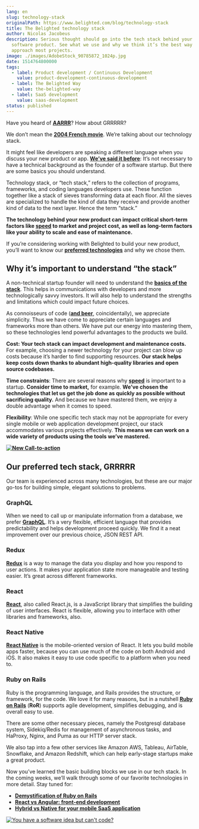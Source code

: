 ```yaml
---
lang: en
slug: technology-stack
originalPath: https://www.belighted.com/blog/technology-stack
title: The Belighted technology stack
author: Nicolas Jacobeus
description: Serious thought should go into the tech stack behind your new
  software product. See what we use and why we think it’s the best way to
  approach most projects.
image: ./images/AdobeStock_90785872_1024p.jpg
date: 1514764800000
tags:
  - label: Product development / Continuous Development
    value: product-development-continuous-development
  - label: The Belighted Way
    value: the-belighted-way
  - label: SaaS development
    value: saas-development
status: published
---
```

Have you heard of **[AARRR](https://www.pierrelechelle.com/aarrr-pirate-metrics)**? How about GRRRRR?

We don’t mean the **[2004 French movie](https://en.wikipedia.org/wiki/RRRrrrr!!!)**. We’re talking about our technology stack.

It might feel like developers are speaking a different language when you discuss your new product or app. **[We’ve said it before](https://www.belighted.com/blog/non-technical-startup-founders)**: It’s not necessary to have a technical background as the founder of a software startup. But there are some basics you should understand.

Technology stack, or “tech stack,” refers to the collection of programs, frameworks, and coding languages developers use. These function together like a stack of sieves transforming data at each floor. All the sieves are specialized to handle the kind of data they receive and provide another kind of data to the next layer. Hence the term “stack.”

**The technology behind your new product can impact critical short-term factors like [speed](https://www.belighted.com/blog/successful-startups-speed) to market and project cost, as well as long-term factors like your ability to scale and ease of maintenance.**

If you’re considering working with Belighted to build your new product, you’ll want to know our **[preferred technologies](https://www.belighted.com/technologies)** and why we chose them.

Why it’s important to understand “the stack”
--------------------------------------------

A non-technical startup founder will need to understand the **[basics of the stack](https://wtfismyengineertalkingabout.com/2017/03/11/wtf-is-a-tech-stack/)**. This helps in communications with developers and more technologically savvy investors. It will also help to understand the strengths and limitations which could impact future choices.

As connoisseurs of code (**[and beer](https://www.belighted.com/about)**, coincidentally), we appreciate simplicity. Thus we have come to appreciate certain languages and frameworks more than others. We have put our energy into mastering them, so these technologies lend powerful advantages to the products we build.

**Cost: Your tech stack can impact development and maintenance costs.** For example, choosing a newer technology for your project can blow up costs because it’s harder to find supporting resources. **Our stack helps keep costs down thanks to abundant high-quality libraries and open source codebases.**

**Time constraints**: There are several reasons why **[speed](https://www.belighted.com/blog/successful-startups-speed)** is important to a startup. **Consider time to market,** for example. **We’ve chosen the technologies that let us get the job done as quickly as possible without sacrificing quality.** And because we have mastered them, we enjoy a double advantage when it comes to speed.

**Flexibility**: While one specific tech stack may not be appropriate for every single mobile or web application development project, our stack accommodates various projects effectively. **This means we can work on a wide variety of products using the tools we’ve mastered.**

**[![New Call-to-action](https://no-cache.hubspot.com/cta/default/1684659/fb3606cc-cc1b-47d0-ae85-2c9f69837fe2.png)](https://cta-redirect.hubspot.com/cta/redirect/1684659/fb3606cc-cc1b-47d0-ae85-2c9f69837fe2)**

Our preferred tech stack, GRRRRR
--------------------------------

Our team is experienced across many technologies, but these are our major go-tos for building simple, elegant solutions to problems.

### GraphQL

When we need to call up or manipulate information from a database, we prefer **[GraphQL](https://graphql.org/)**. It’s a very flexible, efficient language that provides predictability and helps development proceed quickly. We find it a neat improvement over our previous choice, JSON REST API.

### Redux

**[Redux](https://redux.js.org/)** is a way to manage the data you display and how you respond to user actions. It makes your application state more manageable and testing easier. It’s great across different frameworks.

### React

**[React](https://reactjs.org/)**, also called React.js, is a JavaScript library that simplifies the building of user interfaces. React is flexible, allowing you to interface with other libraries and frameworks, also.

### React Native

**[React Native](https://facebook.github.io/react-native/)** is the mobile-oriented version of React. It lets you build mobile apps faster, because you can use much of the code on both Android and iOS. It also makes it easy to use code specific to a platform when you need to.

### Ruby on Rails

Ruby is the programming language, and Rails provides the structure, or framework, for the code. We love it for many reasons, but in a nutshell **[Ruby on Rails](https://rubyonrails.org/)** (**RoR**) supports agile development, simplifies debugging, and is overall easy to use.

There are some other necessary pieces, namely the Postgresql database system, Sidekiq/Redis for management of asynchronous tasks, and HaProxy, Nginx, and Puma as our HTTP server stack.

We also tap into a few other services like Amazon AWS, Tableau, AirTable, Snowflake, and Amazon Redshift, which can help early-stage startups make a great product.

Now you’ve learned the basic building blocks we use in our tech stack. In the coming weeks, we’ll walk through some of our favorite technologies in more detail. Stay tuned for:

*   **[Demystification of Ruby on Rails](/blog/ruby-on-rails-demystified)**
*   **[React vs Angular: front-end development](/blog/front-end-react-angular)**
*   **[Hybrid vs Native for your mobile SaaS application](/blog/mobile-saas-native-hybrid)**

[![You have a software idea but can't code?](https://no-cache.hubspot.com/cta/default/1684659/2a757af5-8c70-4e5b-bd84-3e0c399fa61d.png)](https://cta-redirect.hubspot.com/cta/redirect/1684659/2a757af5-8c70-4e5b-bd84-3e0c399fa61d)